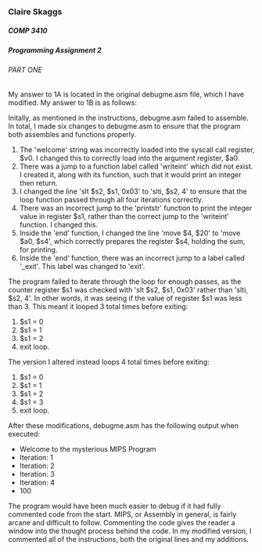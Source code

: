 ### Claire Skaggs
##### COMP 3410
##### Programming Assignment 2

###### PART ONE

My answer to 1A is located in the original debugme.asm file, which I have modified.
My answer to 1B is as follows:


Initally, as mentioned in the instructions, debugme.asm failed to assemble.
In total, I made six changes to debugme.asm to ensure that the program both assembles and functions properly.

1. The 'welcome' string was incorrectly loaded into the syscall call register, $v0. I changed this to correctly load into the argument register, $a0.
2. There was a jump to a function label called 'writeint' which did not exist. I created it, along with its function, such that it would print an integer then return.
3. I changed the line 'slt $s2, $s1, 0x03' to 'slti, $s2, 4' to ensure that the loop function passed through all four iterations correctly.
4. There was an incorrect jump to the 'printstr' function to print the integer value in register $s1, rather than the correct jump to the 'writeint' function. I changed this.
5. Inside the 'end' function, I changed the line 'move $4, $20' to 'move $a0, $s4', which correctly prepares the register $s4, holding the sum, for printing.
6. Inside the 'end' function, there was an incorrect jump to a label called '_exit'. This label was changed to 'exit'.

The program failed to iterate through the loop for enough passes, as the counter register $s1 was checked with 'slt $s2, $s1, 0x03' rather than 'slti, $s2, 4'.
In other words, it was seeing if the value of register $s1 was less than 3.
This meant it looped 3 total times before exiting:

1. $s1 = 0
2. $s1 = 1
3. $s1 = 2
4. exit loop.

The version I altered instead loops 4 total times before exiting:

1. $s1 = 0
2. $s1 = 1
3. $s1 = 2
4. $s1 = 3
5. exit loop.

After these modifications, debugme.asm has the following output when executed:

- Welcome to the mysterious MIPS Program
- Iteration: 1
- Iteration: 2
- Iteration: 3
- Iteration: 4
- 100

The program would have been much easier to debug if it had fully commented code from the start.
MIPS, or Assembly in general, is fairly arcane and difficult to follow.
Commenting the code gives the reader a window into the thought process behind the code.
In my modified version, I commented all of the instructions, both the original lines and my additions.




